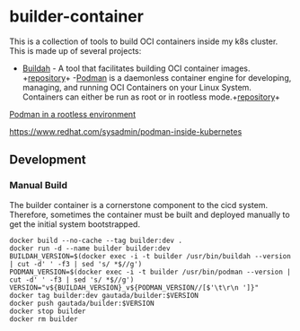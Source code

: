 # builder-container

This is a collection of tools to build OCI containers inside my k8s cluster.  This is made up of several projects:

- [Buildah](https://buildah.io) - A tool that facilitates building OCI container images. +[repository](https://github.com/containers/buildah)+
-[Podman](https://podman.io) is a daemonless container engine for developing, managing, and running OCI Containers on your Linux System. Containers can either be run as root or in rootless mode.+[repository](https://github.com/containers/podman)+
  
[Podman in a rootless environment](https://github.com/containers/podman/blob/main/docs/tutorials/rootless_tutorial.md)

https://www.redhat.com/sysadmin/podman-inside-kubernetes

## Development

### Manual Build

The builder container is a cornerstone component to the cicd system.  Therefore, sometimes the container must be built and deployed manually to get the initial system bootstrapped. 

```
docker build --no-cache --tag builder:dev .
docker run -d --name builder builder:dev
BUILDAH_VERSION=$(docker exec -i -t builder /usr/bin/buildah --version | cut -d' ' -f3 | sed 's/ *$//g')
PODMAN_VERSION=$(docker exec -i -t builder /usr/bin/podman --version | cut -d' ' -f3 | sed 's/ *$//g')
VERSION="v${BUILDAH_VERSION}_v${PODMAN_VERSION//[$'\t\r\n ']}"
docker tag builder:dev gautada/builder:$VERSION
docker push gautada/builder:$VERSION
docker stop builder
docker rm builder
```
